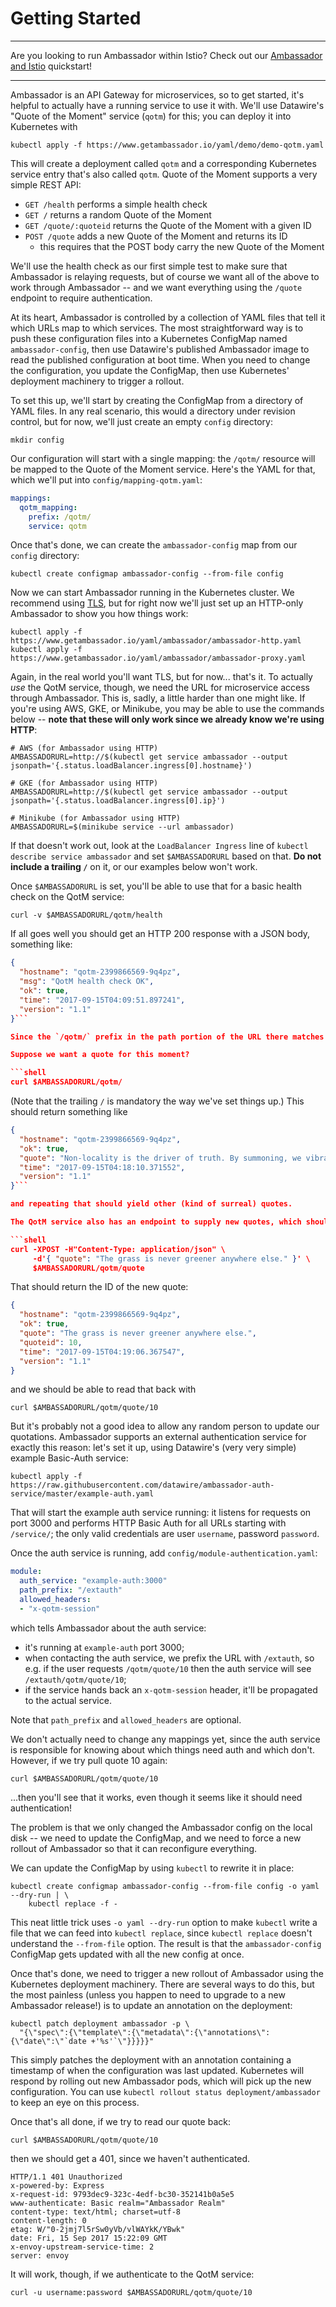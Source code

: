 # Getting Started

---

Are you looking to run Ambassador within Istio? Check out our [Ambassador and Istio](with-istio.md) quickstart!

---

Ambassador is an API Gateway for microservices, so to get started, it's helpful to actually have a running service to use it with. We'll use Datawire's "Quote of the Moment" service (`qotm`) for this; you can deploy it into Kubernetes with

```shell
kubectl apply -f https://www.getambassador.io/yaml/demo/demo-qotm.yaml
```

This will create a deployment called `qotm` and a corresponding Kubernetes service entry that's also called `qotm`. Quote of the Moment supports a very simple REST API:

* `GET /health` performs a simple health check
* `GET /` returns a random Quote of the Moment
* `GET /quote/:quoteid` returns the Quote of the Moment with a given ID
* `POST /quote` adds a new Quote of the Moment and returns its ID
  * this requires that the POST body carry the new Quote of the Moment

We'll use the health check as our first simple test to make sure that Ambassador is relaying requests, but of course we want all of the above to work through Ambassador -- and we want everything using the `/quote` endpoint to require authentication.

At its heart, Ambassador is controlled by a collection of YAML files that tell it which URLs map to which services. The most straightforward way is to push these configuration files into a Kubernetes ConfigMap named `ambassador-config`, then use Datawire's published Ambassador image to read the published configuration at boot time. When you need to change the configuration, you update the ConfigMap, then use Kubernetes' deployment machinery to trigger a rollout.

To set this up, we'll start by creating the ConfigMap from a directory of YAML files. In any real scenario, this would a directory under revision control, but for now, we'll just create an empty `config` directory:

```
mkdir config
```

Our configuration will start with a single mapping: the `/qotm/` resource will be mapped to the Quote of the Moment service. Here's the YAML for that, which we'll put into `config/mapping-qotm.yaml`:

```yaml
mappings:
  qotm_mapping:
    prefix: /qotm/
    service: qotm
```

Once that's done, we can create the `ambassador-config` map from our `config` directory:

```shell
kubectl create configmap ambassador-config --from-file config
```

Now we can start Ambassador running in the Kubernetes cluster. We recommend using [TLS](running.md#TLS), but for right now we'll just set up an HTTP-only Ambassador to show you how things work:

```shell
kubectl apply -f https://www.getambassador.io/yaml/ambassador/ambassador-http.yaml
kubectl apply -f https://www.getambassador.io/yaml/ambassador/ambassador-proxy.yaml
```

Again, in the real world you'll want TLS, but for now... that's it. To actually _use_ the QotM service, though, we need the URL for microservice access through Ambassador. This is, sadly, a little harder than one might like. If you're using AWS, GKE, or Minikube, you may be able to use the commands below -- **note that these will only work since we already know we're using HTTP**:

```shell
# AWS (for Ambassador using HTTP)
AMBASSADORURL=http://$(kubectl get service ambassador --output jsonpath='{.status.loadBalancer.ingress[0].hostname}')

# GKE (for Ambassador using HTTP)
AMBASSADORURL=http://$(kubectl get service ambassador --output jsonpath='{.status.loadBalancer.ingress[0].ip}')

# Minikube (for Ambassador using HTTP)
AMBASSADORURL=$(minikube service --url ambassador)
```

If that doesn't work out, look at the `LoadBalancer Ingress` line of `kubectl describe service ambassador` and set `$AMBASSADORURL` based on that. **Do not include a trailing `/`** on it, or our examples below won't work.

Once `$AMBASSADORURL` is set, you'll be able to use that for a basic health check on the QotM service:

```shell
curl -v $AMBASSADORURL/qotm/health
```

If all goes well you should get an HTTP 200 response with a JSON body, something like:

```json
{
  "hostname": "qotm-2399866569-9q4pz",
  "msg": "QotM health check OK",
  "ok": true,
  "time": "2017-09-15T04:09:51.897241",
  "version": "1.1"
}```

Since the `/qotm/` prefix in the path portion of the URL there matches the prefix we used for the `qotm_map` mapping above, Ambassador knows to route the request to the QotM service. In the process it rewrites `/qotm/` to `/` so that `/qotm/health` becomes `/health`, which is what the QotM service expects. (This rewriting is configurable; `/` is just the default.)

Suppose we want a quote for this moment?

```shell
curl $AMBASSADORURL/qotm/
```

(Note that the trailing `/` is mandatory the way we've set things up.) This should return something like

```json
{
  "hostname": "qotm-2399866569-9q4pz",
  "ok": true,
  "quote": "Non-locality is the driver of truth. By summoning, we vibrate.",
  "time": "2017-09-15T04:18:10.371552",
  "version": "1.1"
}```

and repeating that should yield other (kind of surreal) quotes.

The QotM service also has an endpoint to supply new quotes, which should be accessible now:

```shell
curl -XPOST -H"Content-Type: application/json" \
     -d'{ "quote": "The grass is never greener anywhere else." }' \
     $AMBASSADORURL/qotm/quote
```

That should return the ID of the new quote:

```json
{
  "hostname": "qotm-2399866569-9q4pz",
  "ok": true,
  "quote": "The grass is never greener anywhere else.",
  "quoteid": 10,
  "time": "2017-09-15T04:19:06.367547",
  "version": "1.1"
}
```

and we should be able to read that back with

```shell
curl $AMBASSADORURL/qotm/quote/10
```

But it's probably not a good idea to allow any random person to update our quotations. Ambassador supports an external authentication service for exactly this reason: let's set it up, using Datawire's (very very simple) example Basic-Auth service:

```shell
kubectl apply -f https://raw.githubusercontent.com/datawire/ambassador-auth-service/master/example-auth.yaml
```

That will start the example auth service running: it listens for requests on port 3000 and performs HTTP Basic Auth for all URLs starting with `/service/`; the only valid credentials are user `username`, password `password`.

Once the auth service is running, add `config/module-authentication.yaml`:

```yaml
module:
  auth_service: "example-auth:3000"
  path_prefix: "/extauth"
  allowed_headers:
  - "x-qotm-session"
```

which tells Ambassador about the auth service:

- it's running at `example-auth` port 3000;
- when contacting the auth service, we prefix the URL with `/extauth`, so e.g. if the user requests `/qotm/quote/10` then the auth service will see `/extauth/qotm/quote/10`;
- if the service hands back an `x-qotm-session` header, it'll be propagated to the actual service.

Note that `path_prefix` and `allowed_headers` are optional.

We don't actually need to change any mappings yet, since the auth service is responsible for knowing about which things need auth and which don't. However, if we try pull quote 10 again:

```shell
curl $AMBASSADORURL/qotm/quote/10
```

...then you'll see that it works, even though it seems like it should need authentication! 

The problem is that we only changed the Ambassador config on the local disk -- we need to update the ConfigMap, and we need to force a new rollout of Ambassador so that it can reconfigure everything.

We can update the ConfigMap by using `kubectl` to rewrite it in place:

```shell
kubectl create configmap ambassador-config --from-file config -o yaml --dry-run | \
    kubectl replace -f -
```

This neat little trick uses `-o yaml --dry-run` option to make `kubectl` write a file that we can feed into `kubectl replace`, since `kubectl replace` doesn't understand the `--from-file` option. The result is that the `ambassador-config` ConfigMap gets updated with all the new config at once.

Once that's done, we need to trigger a new rollout of Ambassador using the Kubernetes deployment machinery. There are several ways to do this, but the most painless (unless you happen to need to upgrade to a new Ambassador release!) is to update an annotation on the deployment:

```shell
kubectl patch deployment ambassador -p \
  "{\"spec\":{\"template\":{\"metadata\":{\"annotations\":{\"date\":\"`date +'%s'`\"}}}}}"
```

This simply patches the deployment with an annotation containing a timestamp of when the configuration was last updated. Kubernetes will respond by rolling out new Ambassador pods, which will pick up the new configuration. You can use `kubectl rollout status deployment/ambassador` to keep an eye on this process.

Once that's all done, if we try to read our quote back:

```shell
curl $AMBASSADORURL/qotm/quote/10
```

then we should get a 401, since we haven't authenticated.

```shell
HTTP/1.1 401 Unauthorized
x-powered-by: Express
x-request-id: 9793dec9-323c-4edf-bc30-352141b0a5e5
www-authenticate: Basic realm="Ambassador Realm"
content-type: text/html; charset=utf-8
content-length: 0
etag: W/"0-2jmj7l5rSw0yVb/vlWAYkK/YBwk"
date: Fri, 15 Sep 2017 15:22:09 GMT
x-envoy-upstream-service-time: 2
server: envoy
```

It will work, though, if we authenticate to the QotM service:

```shell
curl -u username:password $AMBASSADORURL/qotm/quote/10
```
